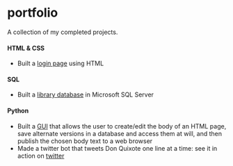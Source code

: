 # portfolio

A collection of my completed projects.

#### HTML & CSS

* Built a [login page](/HTML-CSS/Login-page) using HTML

#### SQL

* Built a [library database](/SQL/SQL-Library-Drill) in Microsoft SQL Server

#### Python

* Built a [GUI](/Python/HTML-generator-GUI-db/) that allows the user to create/edit the body of an HTML page, save alternate versions in a database and access them at will, and then publish the chosen body text to a web browser
* Made a twitter bot that tweets Don Quixote one line at a time: see it in action on [twitter](https://twitter.com/wordmills)
